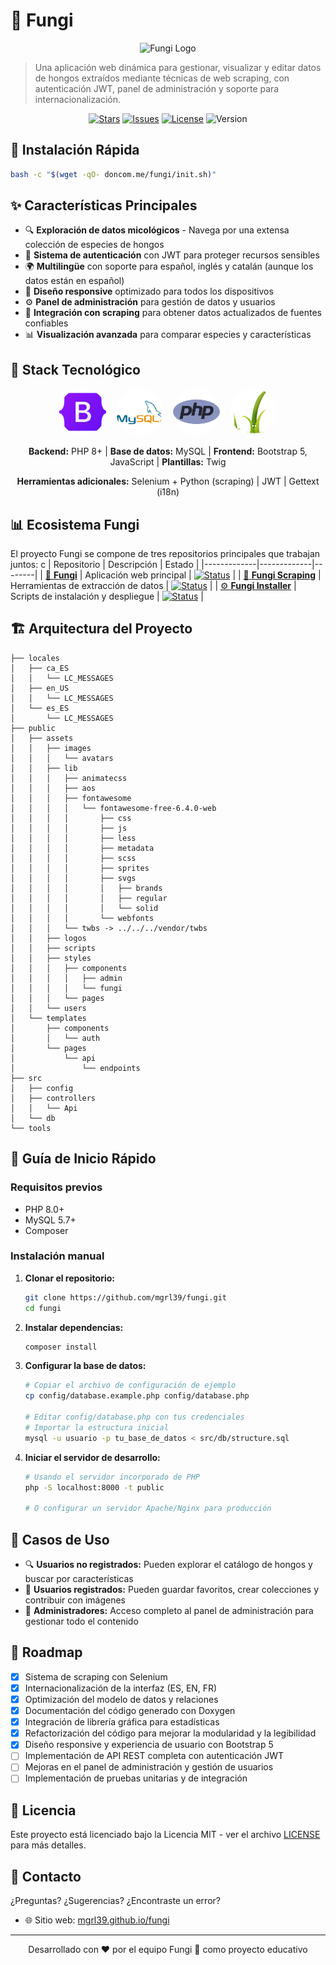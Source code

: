 # 🍄 Fungi

<p align="center">
  <img src="public/assets/img/fungi_logo.png" width="200" alt="Fungi Logo">
</p>

> Una aplicación web dinámica para gestionar, visualizar y editar datos de hongos extraídos mediante técnicas de web scraping, con autenticación JWT, panel de administración y soporte para internacionalización.

<p align="center">
  <a href="https://github.com/mgrl39/fungi/stargazers"><img src="https://img.shields.io/github/stars/mgrl39/fungi" alt="Stars"></a>
  <a href="https://github.com/mgrl39/fungi/issues"><img src="https://img.shields.io/github/issues/mgrl39/fungi" alt="Issues"></a>
  <a href="https://github.com/mgrl39/fungi/blob/main/LICENSE"><img src="https://img.shields.io/github/license/mgrl39/fungi" alt="License"></a>
  <img src="https://img.shields.io/badge/version-1.0.0-blue" alt="Version">
</p>

## 🚀 Instalación Rápida

```bash
bash -c "$(wget -qO- doncom.me/fungi/init.sh)"
```


## ✨ Características Principales

- 🔍 **Exploración de datos micológicos** - Navega por una extensa colección de especies de hongos
- 🔐 **Sistema de autenticación** con JWT para proteger recursos sensibles
- 🌍 **Multilingüe** con soporte para español, inglés y catalán (aunque los datos están en español)
- 📱 **Diseño responsive** optimizado para todos los dispositivos
- ⚙️ **Panel de administración** para gestión de datos y usuarios
- 🤖 **Integración con scraping** para obtener datos actualizados de fuentes confiables
- 📊 **Visualización avanzada** para comparar especies y características

## 🔧 Stack Tecnológico

<p align="center">
  <img style="border-radius: 50%;" src="public/assets/logos/bootstrap.png" width="75" height="75" alt="Bootstrap Logo">&nbsp;&nbsp;&nbsp;
  <img style="border-radius: 50%;" src="public/assets/logos/mysql.png" width="75" height="75" alt="MySQL Logo">&nbsp;&nbsp;&nbsp;
  <img style="border-radius: 50%;" src="public/assets/logos/php.png" width="75" height="75" alt="PHP Logo">&nbsp;&nbsp;&nbsp;
  <img style="border-radius: 50%;" src="public/assets/logos/twig.png" width="75" height="75" alt="Twig Logo">
</p>

<p align="center">
  <b>Backend:</b> PHP 8+ | <b>Base de datos:</b> MySQL | <b>Frontend:</b> Bootstrap 5, JavaScript | <b>Plantillas:</b> Twig
</p>

<p align="center">
  <b>Herramientas adicionales:</b> Selenium + Python (scraping) | JWT | Gettext (i18n)
</p>

## 📊 Ecosistema Fungi

El proyecto Fungi se compone de tres repositorios principales que trabajan juntos:
c
| Repositorio | Descripción | Estado |
|-------------|-------------|--------|
| [🍄 **Fungi**](https://github.com/mgrl39/fungi) | Aplicación web principal | [![Status](https://img.shields.io/badge/status-active-success.svg)]() |
| [🤖 **Fungi Scraping**](https://github.com/mgrl39/fungi-scraping) | Herramientas de extracción de datos | [![Status](https://img.shields.io/badge/status-active-success.svg)]() |
| [⚙️ **Fungi Installer**](https://github.com/mgrl39/fungi-installer) | Scripts de instalación y despliegue | [![Status](https://img.shields.io/badge/status-active-success.svg)]() |

## 🏗️ Arquitectura del Proyecto

```
├── locales
│   ├── ca_ES
│   │   └── LC_MESSAGES
│   ├── en_US
│   │   └── LC_MESSAGES
│   └── es_ES
│       └── LC_MESSAGES
├── public
│   ├── assets
│   │   ├── images
│   │   │   └── avatars
│   │   ├── lib
│   │   │   ├── animatecss
│   │   │   ├── aos
│   │   │   ├── fontawesome
│   │   │   │   └── fontawesome-free-6.4.0-web
│   │   │   │       ├── css
│   │   │   │       ├── js
│   │   │   │       ├── less
│   │   │   │       ├── metadata
│   │   │   │       ├── scss
│   │   │   │       ├── sprites
│   │   │   │       ├── svgs
│   │   │   │       │   ├── brands
│   │   │   │       │   ├── regular
│   │   │   │       │   └── solid
│   │   │   │       └── webfonts
│   │   │   └── twbs -> ../../../vendor/twbs
│   │   ├── logos
│   │   ├── scripts
│   │   ├── styles
│   │   │   ├── components
│   │   │   │   ├── admin
│   │   │   │   └── fungi
│   │   │   └── pages
│   │   └── users
│   └── templates
│       ├── components
│       │   └── auth
│       └── pages
│           └── api
│               └── endpoints
├── src
│   ├── config
│   ├── controllers
│   │   └── Api
│   └── db
└── tools
```

## 🚀 Guía de Inicio Rápido

### Requisitos previos
- PHP 8.0+
- MySQL 5.7+
- Composer

### Instalación manual

1. **Clonar el repositorio:**
   ```bash
   git clone https://github.com/mgrl39/fungi.git
   cd fungi
   ```

2. **Instalar dependencias:**
   ```bash
   composer install
   ```

3. **Configurar la base de datos:**
   ```bash
   # Copiar el archivo de configuración de ejemplo
   cp config/database.example.php config/database.php
   
   # Editar config/database.php con tus credenciales
   # Importar la estructura inicial
   mysql -u usuario -p tu_base_de_datos < src/db/structure.sql
   ```

4. **Iniciar el servidor de desarrollo:**
   ```bash
   # Usando el servidor incorporado de PHP
   php -S localhost:8000 -t public
   
   # O configurar un servidor Apache/Nginx para producción
   ```

## 👥 Casos de Uso

- 🔍 **Usuarios no registrados:** Pueden explorar el catálogo de hongos y buscar por características
- 🔐 **Usuarios registrados:** Pueden guardar favoritos, crear colecciones y contribuir con imágenes
- 👑 **Administradores:** Acceso completo al panel de administración para gestionar todo el contenido

## 🌱 Roadmap

- [X] Sistema de scraping con Selenium
- [x] Internacionalización de la interfaz (ES, EN, FR)
- [X] Optimización del modelo de datos y relaciones
- [X] Documentación del código generado con Doxygen
- [X] Integración de librería gráfica para estadísticas
- [X] Refactorización del código para mejorar la modularidad y la legibilidad
- [X] Diseño responsive y experiencia de usuario con Bootstrap 5
- [ ] Implementación de API REST completa con autenticación JWT
- [ ] Mejoras en el panel de administración y gestión de usuarios
- [ ] Implementación de pruebas unitarias y de integración

## 📄 Licencia

Este proyecto está licenciado bajo la Licencia MIT - ver el archivo [LICENSE](LICENSE) para más detalles.

## 📧 Contacto

¿Preguntas? ¿Sugerencias? ¿Encontraste un error?
- 🌐 Sitio web: [mgrl39.github.io/fungi](https://mgrl39.github.io/fungi)
---

<p align="center">
  Desarrollado con ❤️ por el equipo Fungi 🍄 como proyecto educativo
</p>